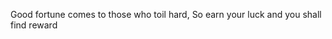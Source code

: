 <!-- title: Book of Prophecies 2:29 -->

Good fortune comes to those who toil hard,
So earn your luck and you shall find reward
